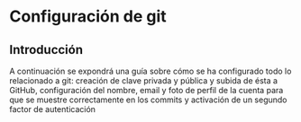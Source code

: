 # Configuración de git

## Introducción

A continuación se expondrá una guía sobre cómo se ha configurado todo lo relacionado a git: creación de clave privada y pública y subida de ésta a GitHub, configuración del nombre, email y foto de perfil de la cuenta para que se muestre correctamente en los commits y activación de un segundo factor de autenticación 